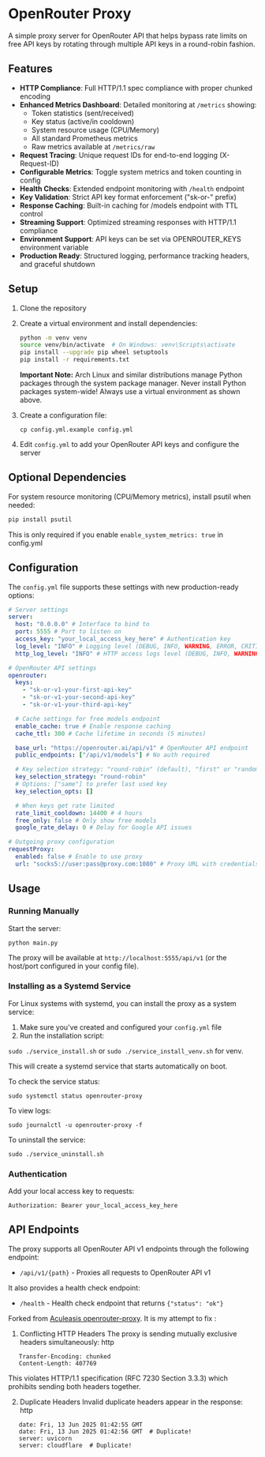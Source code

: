 # OpenRouter Proxy

A simple proxy server for OpenRouter API that helps bypass rate limits on free API keys
by rotating through multiple API keys in a round-robin fashion.

## Features

- **HTTP Compliance**: Full HTTP/1.1 spec compliance with proper chunked encoding
- **Enhanced Metrics Dashboard**: Detailed monitoring at `/metrics` showing:
  - Token statistics (sent/received)
  - Key status (active/in cooldown)
  - System resource usage (CPU/Memory)
  - All standard Prometheus metrics
  - Raw metrics available at `/metrics/raw`
- **Request Tracing**: Unique request IDs for end-to-end logging (X-Request-ID)
- **Configurable Metrics**: Toggle system metrics and token counting in config
- **Health Checks**: Extended endpoint monitoring with `/health` endpoint
- **Key Validation**: Strict API key format enforcement ("sk-or-" prefix)
- **Response Caching**: Built-in caching for /models endpoint with TTL control
- **Streaming Support**: Optimized streaming responses with HTTP/1.1 compliance
- **Environment Support**: API keys can be set via OPENROUTER_KEYS environment variable
- **Production Ready**: Structured logging, performance tracking headers, and graceful shutdown

## Setup

1. Clone the repository
2. Create a virtual environment and install dependencies:

   ```bash
   python -m venv venv
   source venv/bin/activate  # On Windows: venv\Scripts\activate
   pip install --upgrade pip wheel setuptools
   pip install -r requirements.txt
   ```

   **Important Note:** Arch Linux and similar distributions manage Python packages through the system package manager. Never install Python packages system-wide! Always use a virtual environment as shown above.

3. Create a configuration file:
   ```
   cp config.yml.example config.yml
   ```
4. Edit `config.yml` to add your OpenRouter API keys and configure the server

## Optional Dependencies

For system resource monitoring (CPU/Memory metrics), install psutil when needed:

```bash
pip install psutil
```

This is only required if you enable `enable_system_metrics: true` in config.yml

## Configuration

The `config.yml` file supports these settings with new production-ready options:

```yaml
# Server settings
server:
  host: "0.0.0.0" # Interface to bind to
  port: 5555 # Port to listen on
  access_key: "your_local_access_key_here" # Authentication key
  log_level: "INFO" # Logging level (DEBUG, INFO, WARNING, ERROR, CRITICAL)
  http_log_level: "INFO" # HTTP access logs level (DEBUG, INFO, WARNING, ERROR, CRITICAL)

# OpenRouter API settings
openrouter:
  keys:
    - "sk-or-v1-your-first-api-key"
    - "sk-or-v1-your-second-api-key"
    - "sk-or-v1-your-third-api-key"

  # Cache settings for free models endpoint
  enable_cache: true # Enable response caching
  cache_ttl: 300 # Cache lifetime in seconds (5 minutes)

  base_url: "https://openrouter.ai/api/v1" # OpenRouter API endpoint
  public_endpoints: ["/api/v1/models"] # No auth required

  # Key selection strategy: "round-robin" (default), "first" or "random".
  key_selection_strategy: "round-robin"
  # Options: ["same"] to prefer last used key
  key_selection_opts: []

  # When keys get rate limited
  rate_limit_cooldown: 14400 # 4 hours
  free_only: false # Only show free models
  google_rate_delay: 0 # Delay for Google API issues

# Outgoing proxy configuration
requestProxy:
  enabled: false # Enable to use proxy
  url: "socks5://user:pass@proxy.com:1080" # Proxy URL with credentials
```

## Usage

### Running Manually

Start the server:

```
python main.py
```

The proxy will be available at `http://localhost:5555/api/v1` (or the host/port configured in your config file).

### Installing as a Systemd Service

For Linux systems with systemd, you can install the proxy as a system service:

1. Make sure you've created and configured your `config.yml` file
2. Run the installation script:

`sudo ./service_install.sh` or `sudo ./service_install_venv.sh` for venv.

This will create a systemd service that starts automatically on boot.

To check the service status:

```
sudo systemctl status openrouter-proxy
```

To view logs:

```
sudo journalctl -u openrouter-proxy -f
```

To uninstall the service:

```
sudo ./service_uninstall.sh
```

### Authentication

Add your local access key to requests:

```
Authorization: Bearer your_local_access_key_here
```

## API Endpoints

The proxy supports all OpenRouter API v1 endpoints through the following endpoint:

- `/api/v1/{path}` - Proxies all requests to OpenRouter API v1

It also provides a health check endpoint:

- `/health` - Health check endpoint that returns `{"status": "ok"}`

Forked from [Aculeasis openrouter-proxy](https://github.com/Aculeasis/openrouter-proxy). It is my attempt to fix :

1. Conflicting HTTP Headers
   The proxy is sending mutually exclusive headers simultaneously:
   http

```
   Transfer-Encoding: chunked
   Content-Length: 407769
```

This violates HTTP/1.1 specification (RFC 7230 Section 3.3.3) which prohibits sending both headers together.

2. Duplicate Headers
   Invalid duplicate headers appear in the response:
   http

```
   date: Fri, 13 Jun 2025 01:42:55 GMT
   date: Fri, 13 Jun 2025 01:42:56 GMT  # Duplicate!
   server: uvicorn
   server: cloudflare  # Duplicate!
```
